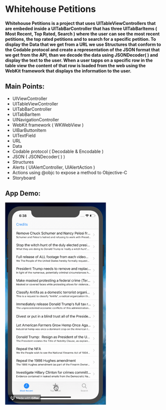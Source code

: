 # Whitehouse Petitions

#### Whitehouse Petitions is a project that uses UITableViewControllers that are embeded inside a UITabBarController that has three UITabBarItems ( Most Recent, Top Rated, Search ) where the user can see the most recent petitions, the top rated petitions and to search for a specific petition. To display the Data that we get from a URL we use Structures that conform to the Codable protocol and create a representation of the JSON format that we get from the API, than we decode the data using JSONDecoder( ) and display the text to the user. When a user tapps on a specific row in the table view the content of that row is loaded from the web using the WebKit framework that displays the information to the user.

## Main Points:

* UIViewController
* UITableViewController
* UITabBarController
* UITabBarItem
* UINavigationController
* WebKit framework ( WKWebView )
* UIBarButtonItem
* UITextField
* URL
* Data
* Codable protocol ( Decodable & Encodable )
* JSON ( JSONDecoder( ) )
* Structures
* Alerts ( UIAlertController, UIAlertAction )
* Actions using @objc to expose a method to Objective-C
* Storyboard


## App Demo:

<img src="demo.gif?raw=true" width="325px" height="650">
